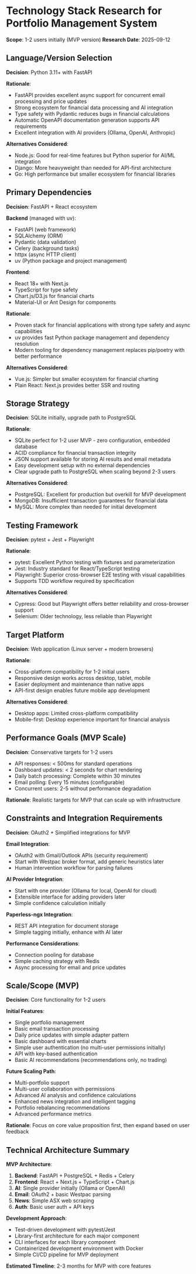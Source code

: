 # Technology Stack Research for Portfolio Management System

**Scope**: 1-2 users initially (MVP version)
**Research Date**: 2025-09-12

## Language/Version Selection

**Decision**: Python 3.11+ with FastAPI

**Rationale**: 
- FastAPI provides excellent async support for concurrent email processing and price updates
- Strong ecosystem for financial data processing and AI integration
- Type safety with Pydantic reduces bugs in financial calculations
- Automatic OpenAPI documentation generation supports API requirements
- Excellent integration with AI providers (Ollama, OpenAI, Anthropic)

**Alternatives Considered**:
- Node.js: Good for real-time features but Python superior for AI/ML integration
- Django: More heavyweight than needed for API-first architecture
- Go: High performance but smaller ecosystem for financial libraries

## Primary Dependencies

**Decision**: FastAPI + React ecosystem

**Backend** (managed with uv):
- FastAPI (web framework)
- SQLAlchemy (ORM)  
- Pydantic (data validation)
- Celery (background tasks)
- httpx (async HTTP client)
- uv (Python package and project management)

**Frontend**:
- React 18+ with Next.js
- TypeScript for type safety
- Chart.js/D3.js for financial charts
- Material-UI or Ant Design for components

**Rationale**: 
- Proven stack for financial applications with strong type safety and async capabilities
- uv provides fast Python package management and dependency resolution
- Modern tooling for dependency management replaces pip/poetry with better performance

**Alternatives Considered**:
- Vue.js: Simpler but smaller ecosystem for financial charting
- Plain React: Next.js provides better SSR and routing

## Storage Strategy

**Decision**: SQLite initially, upgrade path to PostgreSQL

**Rationale**:
- SQLite perfect for 1-2 user MVP - zero configuration, embedded database
- ACID compliance for financial transaction integrity
- JSON support available for storing AI results and email metadata
- Easy development setup with no external dependencies
- Clear upgrade path to PostgreSQL when scaling beyond 2-3 users

**Alternatives Considered**:
- PostgreSQL: Excellent for production but overkill for MVP development
- MongoDB: Insufficient transaction guarantees for financial data
- MySQL: More complex than needed for initial development

## Testing Framework

**Decision**: pytest + Jest + Playwright

**Rationale**:
- pytest: Excellent Python testing with fixtures and parameterization
- Jest: Industry standard for React/TypeScript testing
- Playwright: Superior cross-browser E2E testing with visual capabilities
- Supports TDD workflow required by specification

**Alternatives Considered**:
- Cypress: Good but Playwright offers better reliability and cross-browser support
- Selenium: Older technology, less reliable than Playwright

## Target Platform

**Decision**: Web application (Linux server + modern browsers)

**Rationale**:
- Cross-platform compatibility for 1-2 initial users
- Responsive design works across desktop, tablet, mobile
- Easier deployment and maintenance than native apps
- API-first design enables future mobile app development

**Alternatives Considered**:
- Desktop apps: Limited cross-platform compatibility
- Mobile-first: Desktop experience important for financial analysis

## Performance Goals (MVP Scale)

**Decision**: Conservative targets for 1-2 users

- API responses: < 500ms for standard operations
- Dashboard updates: < 2 seconds for chart rendering
- Daily batch processing: Complete within 30 minutes
- Email polling: Every 15 minutes (configurable)
- Concurrent users: 2-5 without performance degradation

**Rationale**: Realistic targets for MVP that can scale up with infrastructure

## Constraints and Integration Requirements

**Decision**: OAuth2 + Simplified integrations for MVP

**Email Integration**:
- OAuth2 with Gmail/Outlook APIs (security requirement)
- Start with Westpac broker format, add generic heuristics later
- Human intervention workflow for parsing failures

**AI Provider Integration**:
- Start with one provider (Ollama for local, OpenAI for cloud)
- Extensible interface for adding providers later
- Simple confidence calculation initially

**Paperless-ngx Integration**:
- REST API integration for document storage
- Simple tagging initially, enhance with AI later

**Performance Considerations**:
- Connection pooling for database
- Simple caching strategy with Redis
- Async processing for email and price updates

## Scale/Scope (MVP)

**Decision**: Core functionality for 1-2 users

**Initial Features**:
- Single portfolio management
- Basic email transaction processing
- Daily price updates with simple adapter pattern
- Basic dashboard with essential charts
- Simple user authentication (no multi-user permissions initially)
- API with key-based authentication
- Basic AI recommendations (recommendations only, no trading)

**Future Scaling Path**:
- Multi-portfolio support
- Multi-user collaboration with permissions
- Advanced AI analysis and confidence calculations
- Enhanced news integration and intelligent tagging
- Portfolio rebalancing recommendations
- Advanced performance metrics

**Rationale**: Focus on core value proposition first, then expand based on user feedback

## Technical Architecture Summary

**MVP Architecture**:
1. **Backend**: FastAPI + PostgreSQL + Redis + Celery
2. **Frontend**: React + Next.js + TypeScript + Chart.js
3. **AI**: Single provider initially (Ollama or OpenAI)
4. **Email**: OAuth2 + basic Westpac parsing
5. **News**: Simple ASX web scraping
6. **Auth**: Basic user auth + API keys

**Development Approach**:
- Test-driven development with pytest/Jest
- Library-first architecture for each major component
- CLI interfaces for each library component
- Containerized development environment with Docker
- Simple CI/CD pipeline for MVP deployment

**Estimated Timeline**: 2-3 months for MVP with core features